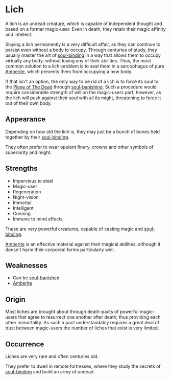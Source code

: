 # Lich
A lich is an undead creature, which is capable of independent thought and based on a former magic-user. Even in death, they retain their magic affinity and intellect. 

Slaying a lich permanently is a very difficult affair, as they can continue to persist even without a body to occupy. Through centuries of study, they usually master the art of [soul-binding](../../ruleset/magic/magic-schools#soul-binding) in a way that allows them to occupy virtually any body, without losing any of their abilities. Thus, the most common solution to a lich-problem is to seal them in a sarcophagus of pure [Amberite](../../magic/amberite), which prevents them from occupying a new body.  

If that isn't an option, the only way to be rid of a lich is to force its soul to the [Plane of The Dead](../../world/plane-of-dead) through [soul-banishing](../../ruleset/magic/magic-schools#soul-banishing). Such a procedure would require considerable strength of will on the magic-users part, however, as the lich will push against their soul with all its might, threatening to force it out of their own body. 

## Appearance
Depending on how old the lich is, they may just be a bunch of bones held together by their [soul-binding](../../ruleset/magic/magic-schools#soul-binding). 

They often prefer to wear opulent finery, crowns and other symbols of superiority and might. 

## Strengths
* Impervious to steel
* Magic-user
* Regeneration
* Night-vision
* Immortal
* Intelligent
* Cunning
* Immune to mind effects

These are very powerful creatures, capable of casting magic and [soul-binding](../../ruleset/magic/magic-schools#soul-binding). 

[Amberite](../../magic/amberite) is an effective material against their magical abilities, although it doesn't harm their corporeal forms particularly well. 

## Weaknesses
* Can be [soul-banished](../../ruleset/magic/magic-schools#soul-banishing)
* [Amberite](../../magic/amberite)

## Origin
Most liches are brought about through death-pacts of powerful magic-users that agree to resurrect one another after death, thus providing each other immortality. As such a pact understandably requires a great deal of trust between magic-users the number of liches that exist is very limited. 

## Occurrence
Liches are very rare and often centuries old. 

They prefer to dwell in remote fortresses, where they study the secrets of [soul-binding](../../ruleset/magic/magic-schools#soul-binding) and build an army of undead. 